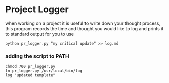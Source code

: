 # Project Logger

when working on a project it is useful to write down your thought process, this program records the time and thought you would like to log and prints it to standard output for you to use 

```
python pr_logger.py "my critical update" >> log.md
```

### adding the script to PATH
```
chmod 700 pr_logger.py
ln pr_logger.py /usr/local/bin/log
log "updated template"
```
